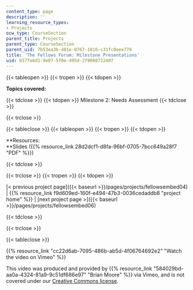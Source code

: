 ```yaml
---
content_type: page
description: ''
learning_resource_types:
- Projects
ocw_type: CourseSection
parent_title: Projects
parent_type: CourseSection
parent_uid: 7b53ea3b-401e-0767-1816-c31fc0eee770
title: 'The Fellows Forum: Milestone Presentations'
uid: 937fe6d1-9e07-5f0e-495d-2f9008722407
---
```


{{< tableopen >}}
{{< tropen >}}
{{< tdopen >}}


**Topics covered:**


{{< tdclose >}}
{{< tdopen >}}
Milestone 2: Needs Assessment
{{< tdclose >}}

{{< trclose >}}

{{< tableclose >}}
{{< tableopen >}}
{{< tropen >}}
{{< tdopen >}}


**Resources:  
**Slides ({{% resource_link 28d2dcf1-d8fa-96bf-0705-7bcc649a28f7 "PDF" %}})


{{< tdclose >}}

{{< trclose >}}
{{< tropen >}}
{{< tdopen >}}


[\< previous project page]({{< baseurl >}}/pages/projects/fellowsembed04) | {{% resource_link f9d609ed-160f-e494-47b3-0036cedaddb8 "project home" %}} | [next project page >]({{< baseurl >}}/pages/projects/fellowsembed06)


{{< tdclose >}}

{{< trclose >}}

{{< tableclose >}}

{{% resource_link "cc22d6ab-7095-486b-ab5d-4f06764692e2" "Watch the video on Vimeo" %}}

This video was produced and provided by {{% resource_link "584029bd-aa0a-4324-81a9-9c51df686e97" "Brian Moore" %}} via Vimeo, and is not covered under our [Creative Commons license](/terms/#cc).